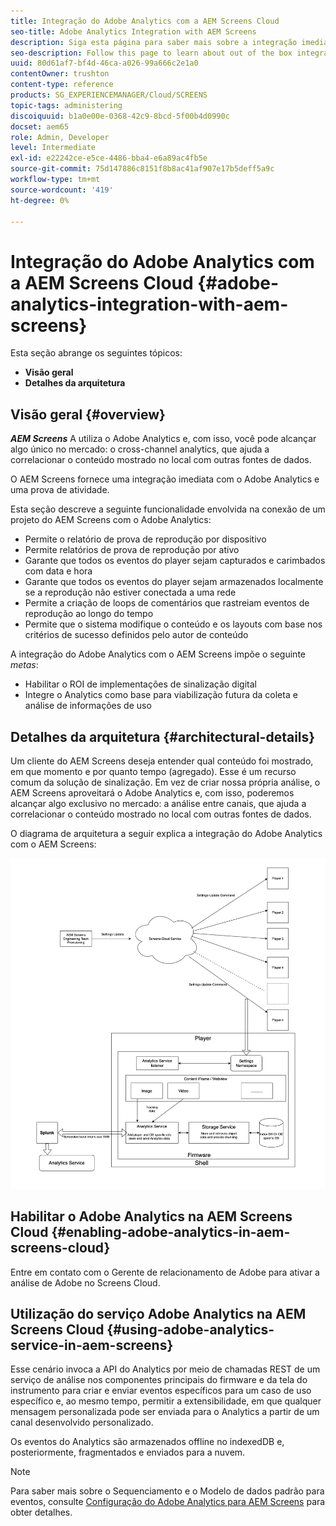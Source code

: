```yaml
---
title: Integração do Adobe Analytics com a AEM Screens Cloud
seo-title: Adobe Analytics Integration with AEM Screens
description: Siga esta página para saber mais sobre a integração imediata do AEM Screens com o Adobe Analytics e fornecer uma prova de reprodução.
seo-description: Follow this page to learn about out of the box integration of AEM Screens with Adobe Analytics and provides you with a proof of play.
uuid: 80d61af7-bf4d-46ca-a026-99a666c2e1a0
contentOwner: trushton
content-type: reference
products: SG_EXPERIENCEMANAGER/Cloud/SCREENS
topic-tags: administering
discoiquuid: b1a0e00e-0368-42c9-8bcd-5f00b4d0990c
docset: aem65
role: Admin, Developer
level: Intermediate
exl-id: e22242ce-e5ce-4486-bba4-e6a89ac4fb5e
source-git-commit: 75d147886c8151f8b8ac41af907e17b5deff5a9c
workflow-type: tm+mt
source-wordcount: '419'
ht-degree: 0%

---
```


# Integração do Adobe Analytics com a AEM Screens Cloud {#adobe-analytics-integration-with-aem-screens}

Esta seção abrange os seguintes tópicos:

* **Visão geral**
* **Detalhes da arquitetura**

## Visão geral {#overview}

***AEM Screens*** A utiliza o Adobe Analytics e, com isso, você pode alcançar algo único no mercado: o cross-channel analytics, que ajuda a correlacionar o conteúdo mostrado no local com outras fontes de dados.

O AEM Screens fornece uma integração imediata com o Adobe Analytics e uma prova de atividade.

Esta seção descreve a seguinte funcionalidade envolvida na conexão de um projeto do AEM Screens com o Adobe Analytics:

* Permite o relatório de prova de reprodução por dispositivo
* Permite relatórios de prova de reprodução por ativo
* Garante que todos os eventos do player sejam capturados e carimbados com data e hora
* Garante que todos os eventos do player sejam armazenados localmente se a reprodução não estiver conectada a uma rede
* Permite a criação de loops de comentários que rastreiam eventos de reprodução ao longo do tempo
* Permite que o sistema modifique o conteúdo e os layouts com base nos critérios de sucesso definidos pelo autor de conteúdo

A integração do Adobe Analytics com o AEM Screens impõe o seguinte *metas*:

* Habilitar o ROI de implementações de sinalização digital
* Integre o Analytics como base para viabilização futura da coleta e análise de informações de uso

## Detalhes da arquitetura {#architectural-details}

Um cliente do AEM Screens deseja entender qual conteúdo foi mostrado, em que momento e por quanto tempo (agregado). Esse é um recurso comum da solução de sinalização. Em vez de criar nossa própria análise, o AEM Screens aproveitará o Adobe Analytics e, com isso, poderemos alcançar algo exclusivo no mercado: a análise entre canais, que ajuda a correlacionar o conteúdo mostrado no local com outras fontes de dados.

O diagrama de arquitetura a seguir explica a integração do Adobe Analytics com o AEM Screens:

![Integração com o Adobe Analytics](/help/screens-cloud/assets/analytics-architecture.png)

## Habilitar o Adobe Analytics na AEM Screens Cloud {#enabling-adobe-analytics-in-aem-screens-cloud}

Entre em contato com o Gerente de relacionamento de Adobe para ativar a análise de Adobe no Screens Cloud.

## Utilização do serviço Adobe Analytics na AEM Screens Cloud {#using-adobe-analytics-service-in-aem-screens}

Esse cenário invoca a API do Analytics por meio de chamadas REST de um serviço de análise nos componentes principais do firmware e da tela do instrumento para criar e enviar eventos específicos para um caso de uso específico e, ao mesmo tempo, permitir a extensibilidade, em que qualquer mensagem personalizada pode ser enviada para o Analytics a partir de um canal desenvolvido personalizado.

Os eventos do Analytics são armazenados offline no indexedDB e, posteriormente, fragmentados e enviados para a nuvem.

>[!NOTE]
>Para saber mais sobre o Sequenciamento e o Modelo de dados padrão para eventos, consulte [Configuração do Adobe Analytics para AEM Screens](https://experienceleague.adobe.com/docs/experience-manager-screens/user-guide/administering/analytics-integration/configuring-adobe-analytics-aem-screens.html) para obter detalhes.
